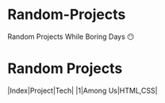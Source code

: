 # Random-Projects
Random Projects While Boring Days 😶
<h1>Random Projects</h1>

|Index|Project|Tech|
|1|Among Us|HTML,CSS|
